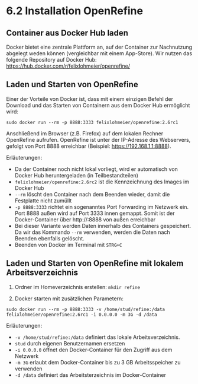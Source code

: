 # 6.2 Installation OpenRefine

## Container aus Docker Hub laden

Docker bietet eine zentrale Plattform an, auf der Container zur Nachnutzung abgelegt weden können (vergleichbar mit einem App-Store). Wir nutzen das folgende Repository auf Docker Hub:
https://hub.docker.com/r/felixlohmeier/openrefine/

## Laden und Starten von OpenRefine

Einer der Vorteile von Docker ist, dass mit einem einzigen Befehl der Download und das Starten von Containern aus dem Docker Hub ermöglicht wird:

```
sudo docker run --rm -p 8888:3333 felixlohmeier/openrefine:2.6rc1
```

Anschließend im Browser (z.B. Firefox) auf dem lokalen Rechner OpenRefine aufrufen. OpenRefine ist unter der IP-Adresse des Webservers, gefolgt von Port 8888 erreichbar (Beispiel: https://192.168.1.1:8888).

Erläuterungen:
* Da der Container noch nicht lokal vorliegt, wird er automatisch von Docker Hub heruntergeladen (in Teilbestandteilen)
* ```felixlohmeier/openrefine:2.6rc2``` ist die Kennzeichnung des Images im Docker Hub
* ```--rm``` löscht den Container nach dem Beenden wieder, damit die Festplatte nicht zumüllt
* ```-p 8888:3333``` richtet ein sogenanntes Port Forwarding im Netzwerk ein. Port 8888 außen wird auf Port 3333 innen gemappt. Somit ist der Docker-Container über http://<ip-adresse>:8888 von außen erreichbar
* Bei dieser Variante werden Daten innerhalb des Containers gespeichert. Da wir das Kommando ```--rm``` verwenden, werden die Daten nach Beenden ebenfalls gelöscht.
* Beenden von Docker im Terminal mit ```STRG+C```

## Laden und Starten von OpenRefine mit lokalem Arbeitsverzeichnis

1. Ordner im Homeverzeichnis erstellen:
```mkdir refine```

2. Docker starten mit zusätzlichen Parametern:
```
sudo docker run --rm -p 8888:3333 -v /home/stud/refine:/data felixlohmeier/openrefine:2.6rc1 -i 0.0.0.0 -m 3G -d /data
```

Erläuterungen:
* ```-v /home/stud/refine:/data``` definiert das lokale Arbeitsverzeichnis.
* ```stud``` durch eigenen Benutzernamen ersetzen
* ```-i 0.0.0.0``` öffnet den Docker-Container für den Zugriff aus dem Netzwerk
* ```-m 3G``` erlaubt dem Docker-Container bis zu 3 GB Arbeitsspeicher zu verwenden
* ```-d /data``` definiert das Arbeitsterzeichnis im Docker-Container